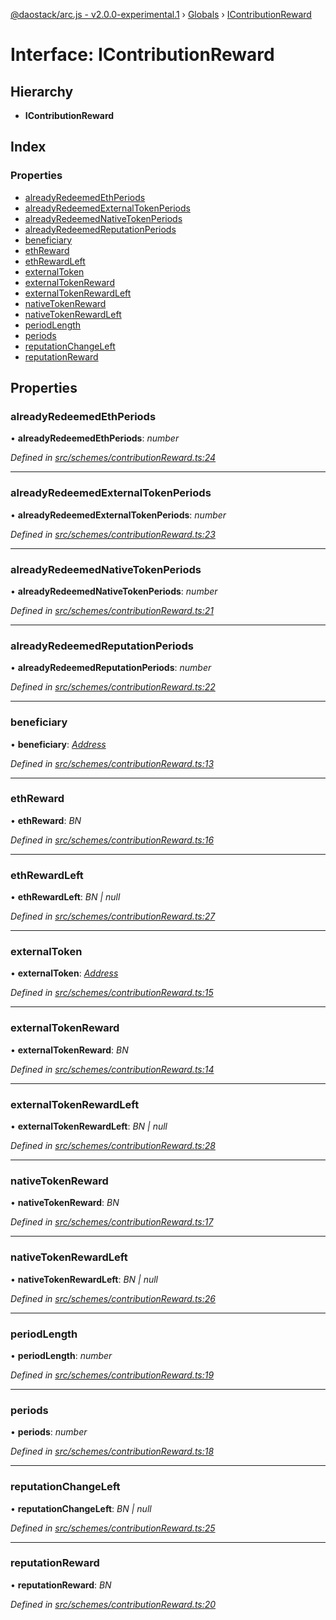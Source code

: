 [@daostack/arc.js - v2.0.0-experimental.1](../README.md) › [Globals](../globals.md) › [IContributionReward](icontributionreward.md)

# Interface: IContributionReward

## Hierarchy

* **IContributionReward**

## Index

### Properties

* [alreadyRedeemedEthPeriods](icontributionreward.md#alreadyredeemedethperiods)
* [alreadyRedeemedExternalTokenPeriods](icontributionreward.md#alreadyredeemedexternaltokenperiods)
* [alreadyRedeemedNativeTokenPeriods](icontributionreward.md#alreadyredeemednativetokenperiods)
* [alreadyRedeemedReputationPeriods](icontributionreward.md#alreadyredeemedreputationperiods)
* [beneficiary](icontributionreward.md#beneficiary)
* [ethReward](icontributionreward.md#ethreward)
* [ethRewardLeft](icontributionreward.md#ethrewardleft)
* [externalToken](icontributionreward.md#externaltoken)
* [externalTokenReward](icontributionreward.md#externaltokenreward)
* [externalTokenRewardLeft](icontributionreward.md#externaltokenrewardleft)
* [nativeTokenReward](icontributionreward.md#nativetokenreward)
* [nativeTokenRewardLeft](icontributionreward.md#nativetokenrewardleft)
* [periodLength](icontributionreward.md#periodlength)
* [periods](icontributionreward.md#periods)
* [reputationChangeLeft](icontributionreward.md#reputationchangeleft)
* [reputationReward](icontributionreward.md#reputationreward)

## Properties

###  alreadyRedeemedEthPeriods

• **alreadyRedeemedEthPeriods**: *number*

*Defined in [src/schemes/contributionReward.ts:24](https://github.com/daostack/arc.js/blob/6c661ff/src/schemes/contributionReward.ts#L24)*

___

###  alreadyRedeemedExternalTokenPeriods

• **alreadyRedeemedExternalTokenPeriods**: *number*

*Defined in [src/schemes/contributionReward.ts:23](https://github.com/daostack/arc.js/blob/6c661ff/src/schemes/contributionReward.ts#L23)*

___

###  alreadyRedeemedNativeTokenPeriods

• **alreadyRedeemedNativeTokenPeriods**: *number*

*Defined in [src/schemes/contributionReward.ts:21](https://github.com/daostack/arc.js/blob/6c661ff/src/schemes/contributionReward.ts#L21)*

___

###  alreadyRedeemedReputationPeriods

• **alreadyRedeemedReputationPeriods**: *number*

*Defined in [src/schemes/contributionReward.ts:22](https://github.com/daostack/arc.js/blob/6c661ff/src/schemes/contributionReward.ts#L22)*

___

###  beneficiary

• **beneficiary**: *[Address](../globals.md#address)*

*Defined in [src/schemes/contributionReward.ts:13](https://github.com/daostack/arc.js/blob/6c661ff/src/schemes/contributionReward.ts#L13)*

___

###  ethReward

• **ethReward**: *BN*

*Defined in [src/schemes/contributionReward.ts:16](https://github.com/daostack/arc.js/blob/6c661ff/src/schemes/contributionReward.ts#L16)*

___

###  ethRewardLeft

• **ethRewardLeft**: *BN | null*

*Defined in [src/schemes/contributionReward.ts:27](https://github.com/daostack/arc.js/blob/6c661ff/src/schemes/contributionReward.ts#L27)*

___

###  externalToken

• **externalToken**: *[Address](../globals.md#address)*

*Defined in [src/schemes/contributionReward.ts:15](https://github.com/daostack/arc.js/blob/6c661ff/src/schemes/contributionReward.ts#L15)*

___

###  externalTokenReward

• **externalTokenReward**: *BN*

*Defined in [src/schemes/contributionReward.ts:14](https://github.com/daostack/arc.js/blob/6c661ff/src/schemes/contributionReward.ts#L14)*

___

###  externalTokenRewardLeft

• **externalTokenRewardLeft**: *BN | null*

*Defined in [src/schemes/contributionReward.ts:28](https://github.com/daostack/arc.js/blob/6c661ff/src/schemes/contributionReward.ts#L28)*

___

###  nativeTokenReward

• **nativeTokenReward**: *BN*

*Defined in [src/schemes/contributionReward.ts:17](https://github.com/daostack/arc.js/blob/6c661ff/src/schemes/contributionReward.ts#L17)*

___

###  nativeTokenRewardLeft

• **nativeTokenRewardLeft**: *BN | null*

*Defined in [src/schemes/contributionReward.ts:26](https://github.com/daostack/arc.js/blob/6c661ff/src/schemes/contributionReward.ts#L26)*

___

###  periodLength

• **periodLength**: *number*

*Defined in [src/schemes/contributionReward.ts:19](https://github.com/daostack/arc.js/blob/6c661ff/src/schemes/contributionReward.ts#L19)*

___

###  periods

• **periods**: *number*

*Defined in [src/schemes/contributionReward.ts:18](https://github.com/daostack/arc.js/blob/6c661ff/src/schemes/contributionReward.ts#L18)*

___

###  reputationChangeLeft

• **reputationChangeLeft**: *BN | null*

*Defined in [src/schemes/contributionReward.ts:25](https://github.com/daostack/arc.js/blob/6c661ff/src/schemes/contributionReward.ts#L25)*

___

###  reputationReward

• **reputationReward**: *BN*

*Defined in [src/schemes/contributionReward.ts:20](https://github.com/daostack/arc.js/blob/6c661ff/src/schemes/contributionReward.ts#L20)*
